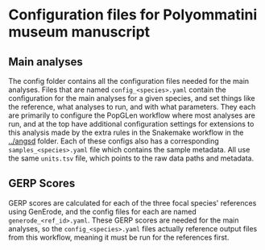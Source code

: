 # Configuration files for Polyommatini museum manuscript

## Main analyses

The config folder contains all the configuration files needed for the main
analyses. Files that are named `config_<species>.yaml` contain the configuration
for the main analyses for a given species, and set things like the reference,
what analyses to run, and with what parameters. They each are primarily to
configure the PopGLen workflow where most analyses are run, and at the top have
additional configuration settings for extensions to this analysis made by the
extra rules in the Snakemake workflow in the [../angsd](../angsd) folder. Each
of these configs also has a corresponding `samples_<species>.yaml` file which
contains the sample metadata. All use the same `units.tsv` file, which points
to the raw data paths and metadata.

## GERP Scores

GERP scores are calculated for each of the three focal species' references using
GenErode, and the config files for each are named `generode_<ref_id>.yaml`.
These GERP scores are needed for the main analyses, so the
`config_<species>.yaml` files actually reference output files from this
workflow, meaning it must be run for the references first.
